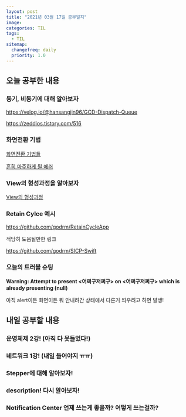 ```yaml
---
layout: post
title: "2021년 03월 17일 공부일지"
image:
categories: TIL
tags: 
  - TIL
sitemap:
  changefreq: daily
  priority: 1.0
---
```


## 오늘 공부한 내용

### 동기, 비동기에 대해 알아보자

https://velog.io/@hansangjin96/GCD-Dispatch-Queue

https://zeddios.tistory.com/516



### 화면전환 기법

[화면전환 기법들](https://twih1203.medium.com/swift-ios-%ED%99%94%EB%A9%B4%EC%A0%84%ED%99%98%ED%95%98%EA%B8%B0-5e5998679d3a)

[흔히 마주하게 될 에러](https://twih1203.medium.com/swift-fatal-error-unexpectedly-found-nil-while-unwrapping-an-optional-value-28305b399d76)



### View의 형성과정을 알아보자

[View의 형성과정](https://velog.io/@yongchul/iOSView%EC%9D%98-%ED%98%95%EC%84%B1%EA%B3%BC%EC%A0%95)



### Retain Cylce 예시

https://github.com/godrm/RetainCycleApp



적당히 도움될만한 링크

https://github.com/godrm/SICP-Swift



### 오늘의 트러블 슈팅

**Warning: Attempt to present <어쩌구저쩌구> on <어쩌구저쩌구> which is already presenting (null)**

아직 alert이든 화면이든 뭐 안내려간 상태에서 다른거 띄우려고 하면 발생!

## 내일 공부할 내용



### 운영체제 2강! (아직 다 못들었다!)



### 네트워크 1강! (내일 들어야지 ㅠㅠ)



### Stepper에 대해 알아보자!



### description! 다시 알아보자!



### Notification Center 언제 쓰는게 좋을까? 어떻게 쓰는걸까?


